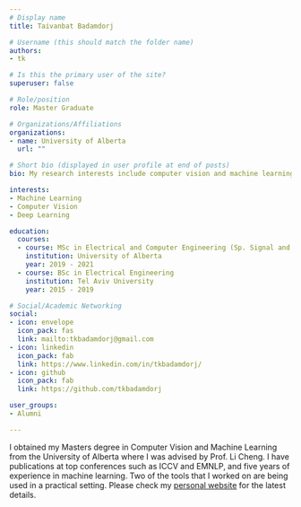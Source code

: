 ```yaml
---
# Display name
title: Taivanbat Badamdorj

# Username (this should match the folder name)
authors:
- tk

# Is this the primary user of the site?
superuser: false

# Role/position
role: Master Graduate

# Organizations/Affiliations
organizations:
- name: University of Alberta
  url: ""

# Short bio (displayed in user profile at end of posts)
bio: My research interests include computer vision and machine learning.

interests:
- Machine Learning
- Computer Vision
- Deep Learning

education:
  courses:
  - course: MSc in Electrical and Computer Engineering (Sp. Signal and Image Processing)
    institution: University of Alberta
    year: 2019 - 2021
  - course: BSc in Electrical Engineering
    institution: Tel Aviv University
    year: 2015 - 2019

# Social/Academic Networking
social:
- icon: envelope
  icon_pack: fas
  link: mailto:tkbadamdorj@gmail.com
- icon: linkedin
  icon_pack: fab
  link: https://www.linkedin.com/in/tkbadamdorj/
- icon: github
  icon_pack: fab
  link: https://github.com/tkbadamdorj

user_groups:
- Alumni

---
```


I obtained my Masters degree in Computer Vision and Machine Learning from the University of Alberta where I was advised by Prof. Li Cheng. I have publications at top conferences such as ICCV and EMNLP, and five years of experience in machine learning. Two of the tools that I worked on are being used in a practical setting. Please check my [personal website](https://tkbadamdorj.github.io/) for the latest details.
